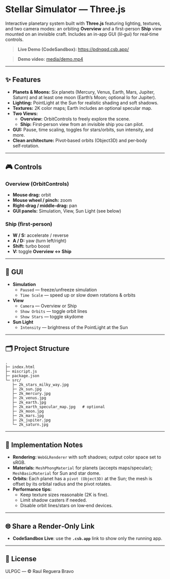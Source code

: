# Stellar Simulator — Three.js

Interactive planetary system built with **Three.js** featuring lighting, textures, and two camera modes: an orbiting **Overview** and a first-person **Ship** view mounted on an invisible craft. Includes an in-app GUI (lil‑gui) for real‑time controls.

> **Live Demo (CodeSandbox):** https://pdnqqd.csb.app/

> **Demo video:** [media/demo.mp4](media/DEMO_IG.mp4)
 

---

## ✨ Features

- **Planets & Moons:** Six planets (Mercury, Venus, Earth, Mars, Jupiter, Saturn) and at least one moon (Earth’s Moon; optional Io for Jupiter).
- **Lighting:** PointLight at the Sun for realistic shading and soft shadows.
- **Textures:** 2K color maps; Earth includes an optional specular map.
- **Two Views:**  
  - **Overview:** OrbitControls to freely explore the scene.  
  - **Ship:** First‑person view from an invisible ship you can pilot.
- **GUI:** Pause, time scaling, toggles for stars/orbits, sun intensity, and more.
- **Clean architecture:** Pivot‑based orbits (Object3D) and per‑body self‑rotation.

---

## 🎮 Controls

### Overview (OrbitControls)
- **Mouse drag:** orbit
- **Mouse wheel / pinch:** zoom
- **Right‑drag / middle‑drag:** pan
- **GUI panels:** Simulation, View, Sun Light (see below)

### Ship (first‑person)
- **W / S:** accelerate / reverse  
- **A / D:** yaw (turn left/right)  
- **Shift:** turbo boost  
- **V:** toggle **Overview ↔ Ship**

---

## 🧰 GUI 

- **Simulation**
  - `Paused` — freeze/unfreeze simulation
  - `Time Scale` — speed up or slow down rotations & orbits
- **View**
  - `Camera` — Overview or Ship
  - `Show Orbits` — toggle orbit lines
  - `Show Stars` — toggle skydome
- **Sun Light**
  - `Intensity` — brightness of the PointLight at the Sun

---

## 🗂️ Project Structure

```
.
├─ index.html
├─ miscript.js
├─ package.json
└─ src/
   ├─ 2k_stars_milky_way.jpg
   ├─ 2k_sun.jpg
   ├─ 2k_mercury.jpg
   ├─ 2k_venus.jpg
   ├─ 2k_earth.jpg
   ├─ 2k_earth_specular_map.jpg   # optional
   ├─ 2k_moon.jpg
   ├─ 2k_mars.jpg
   ├─ 2k_jupiter.jpg
   └─ 2k_saturn.jpg
```
---

## 🧪 Implementation Notes

- **Rendering:** `WebGLRenderer` with soft shadows; output color space set to sRGB.
- **Materials:** `MeshPhongMaterial` for planets (accepts maps/specular); `MeshBasicMaterial` for Sun and star dome.
- **Orbits:** Each planet has a `pivot (Object3D)` at the Sun; the mesh is offset by its orbital radius and the pivot rotates.
- **Performance tips:**
  - Keep texture sizes reasonable (2K is fine).  
  - Limit shadow casters if needed.  
  - Disable orbit lines/stars on low‑end devices.

---

## 🌐 Share a Render‑Only Link

- **CodeSandbox Live**: use the **`.csb.app`** link to show only the running app.

---

## 📜 License 
ULPGC — © Raul Reguera Bravo
